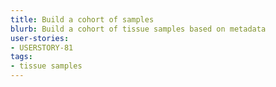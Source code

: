 ```yaml
---
title: Build a cohort of samples
blurb: Build a cohort of tissue samples based on metadata
user-stories:
- USERSTORY-81
tags:
- tissue samples
---
```


